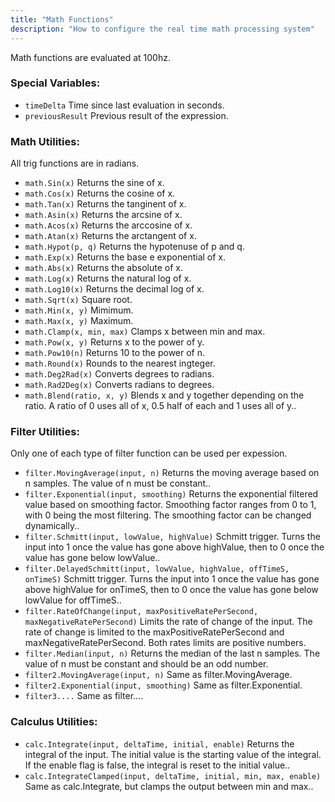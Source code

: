 ```yaml
---
title: "Math Functions"
description: "How to configure the real time math processing system"
---
```


Math functions are evaluated at 100hz.

### Special Variables:
* `timeDelta` Time since last evaluation in seconds.
* `previousResult` Previous result of the expression.

### Math Utilities:

All trig functions are in radians.
* `math.Sin(x)` Returns the sine of x.
* `math.Cos(x)` Returns the cosine of x.
* `math.Tan(x)` Returns the tanginent of x.
* `math.Asin(x)` Returns the arcsine of x.
* `math.Acos(x)` Returns the arccosine of x.
* `math.Atan(x)` Returns the arctangent of x.
* `math.Hypot(p, q)` Returns the hypotenuse of p and q.
* `math.Exp(x)` Returns the base e exponential of x.
* `math.Abs(x)` Returns the absolute of x.
* `math.Log(x)` Returns the natural log of x.
* `math.Log10(x)` Returns the decimal log of x.
* `math.Sqrt(x)` Square root.
* `math.Min(x, y)` Mimimum.
* `math.Max(x, y)` Maximum.
* `math.Clamp(x, min, max)` Clamps x between min and max.
* `math.Pow(x, y)` Returns x to the power of y.
* `math.Pow10(n)` Returns 10 to the power of n.
* `math.Round(x)` Rounds to the nearest ingteger.
* `math.Deg2Rad(x)` Converts degrees to radians.
* `math.Rad2Deg(x)` Converts radians to degrees.
* `math.Blend(ratio, x, y)` Blends x and y together depending on the ratio. A ratio of 0 uses all of x, 0.5 half of each and 1 uses all of y..
### Filter Utilities:

Only one of each type of filter function can be used per expession.
* `filter.MovingAverage(input, n)` Returns the moving average based on n samples. The value of n must be constant..
* `filter.Exponential(input, smoothing)` Returns the exponential filtered value based on smoothing factor. Smoothing factor ranges from 0 to 1, with 0 being the most filtering. The smoothing factor can be changed dynamically..
* `filter.Schmitt(input, lowValue, highValue)` Schmitt trigger. Turns the input into 1 once the value has gone above highValue, then to 0 once the value has gone below lowValue..
* `filter.DelayedSchmitt(input, lowValue, highValue, offTimeS, onTimeS)` Schmitt trigger. Turns the input into 1 once the value has gone above highValue for onTimeS, then to 0 once the value has gone below lowValue for offTimeS..
* `filter.RateOfChange(input, maxPositiveRatePerSecond, maxNegativeRatePerSecond)` Limits the rate of change of the input. The rate of change is limited to the maxPositiveRatePerSecond and maxNegativeRatePerSecond. Both rates limits are positive numbers.
* `filter.Median(input, n)` Returns the median of the last n samples. The value of n must be constant and should be an odd number.
* `filter2.MovingAverage(input, n)` Same as filter.MovingAverage.
* `filter2.Exponential(input, smoothing)` Same as filter.Exponential.
* `filter3....` Same as filter....
### Calculus Utilities:

* `calc.Integrate(input, deltaTime, initial, enable)` Returns the integral of the input. The initial value is the starting value of the integral. If the enable flag is false, the integral is reset to the initial value..
* `calc.IntegrateClamped(input, deltaTime, initial, min, max, enable)` Same as calc.Integrate, but clamps the output between min and max..